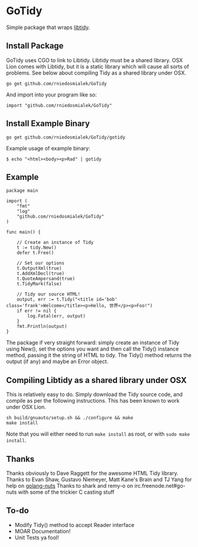 GoTidy
======
Simple package that wraps [libtidy](http://tidy.sourceforge.net/).

## Install Package
GoTidy uses CGO to link to Libtidy. Libtidy must be a shared library. OSX Lion comes with Libtidy, but it is a static library which will cause all sorts of problems. See below about compiling Tidy as a shared library under OSX.

	go get github.com/rniedosmialek/GoTidy

And import into your program like so:

	import "github.com/rniedosmialek/GoTidy"

## Install Example Binary

	go get github.com/rniedosmialek/GoTidy/gotidy

Example usage of example binary:

	$ echo "<html><body><p>Rad" | gotidy

## Example

	package main

	import (
		"fmt"
		"log"
		"github.com/rniedosmialek/GoTidy"
	)

	func main() {

		// Create an instance of Tidy
		t := tidy.New()
		defer t.Free()

		// Set our options
		t.OutputXml(true)
		t.AddXmlDecl(true)
		t.QuoteAmpersand(true)
		t.TidyMark(false)

		// Tidy our source HTML!
		output, err := t.Tidy("<title id='bob' class='frank'>Welcome</title><p>Hello, 世界</p><p>Foo!")
		if err != nil {
			log.Fatal(err, output)
		}
		fmt.Println(output)
	}		

The package if very straight forward: simply create an instance of Tidy using New(), set the options you want and
then call the Tidy() instance method, passing it the string of HTML to tidy. The Tidy() method returns the output
(if any) and maybe an Error object.

Compiling Libtidy as a shared library under OSX
-----------------------------------------------
This is relatively easy to do. Simply download the Tidy source code, and compile as per the following instructions. This has been known to work under OSX Lion.

	sh build/gnuauto/setup.sh && ./configure && make
	make install

Note that you will either need to run `make install` as root, or with `sudo make install`.

Thanks
------
Thanks obviously to Dave Raggett for the awesome HTML Tidy library.
Thanks to Evan Shaw, Gustavo Niemeyer, Matt Kane's Brain and TJ Yang for help on [golang-nuts](http://groups.google.com/group/golang-nuts)
Thanks to shark and remy-o on irc.freenode.net#go-nuts with some of the trickier C casting stuff

To-do
-----
* Modify Tidy() method to accept Reader interface
* MOAR Documentation!
* Unit Tests ya fool!
